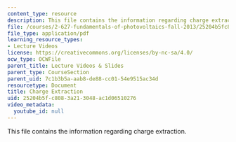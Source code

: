 ```yaml
---
content_type: resource
description: This file contains the information regarding charge extraction.
file: /courses/2-627-fundamentals-of-photovoltaics-fall-2013/25204b5fc8083a213048ac1d06510276_MIT2_627F13_lec09.pdf
file_type: application/pdf
learning_resource_types:
- Lecture Videos
license: https://creativecommons.org/licenses/by-nc-sa/4.0/
ocw_type: OCWFile
parent_title: Lecture Videos & Slides
parent_type: CourseSection
parent_uid: 7c1b3b5a-aab8-de88-cc01-54e9515ac34d
resourcetype: Document
title: Charge Extraction
uid: 25204b5f-c808-3a21-3048-ac1d06510276
video_metadata:
  youtube_id: null
---
```

This file contains the information regarding charge extraction.